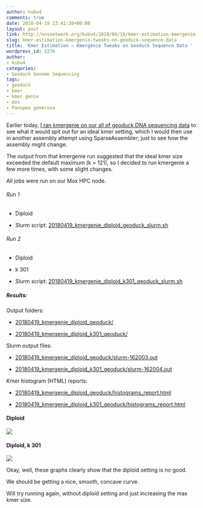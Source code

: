 ```yaml
---
author: kubu4
comments: true
date: 2018-04-19 23:41:39+00:00
layout: post
link: http://onsnetwork.org/kubu4/2018/04/19/kmer-estimation-kmergenie-tweaks-on-geoduck-sequence-data/
slug: kmer-estimation-kmergenie-tweaks-on-geoduck-sequence-data
title: 'Kmer Estimation – Kmergenie Tweaks on Geoduck Sequence Data '
wordpress_id: 3276
author:
- kubu4
categories:
- Geoduck Genome Sequencing
tags:
- geoduck
- kmer
- kmer genie
- mox
- Panopea generosa
---
```


Earlier today, [I ran kmergenie on our all of geoduck DNA sequencing data](http://onsnetwork.org/kubu4/2018/04/19/kmer-estimation-kmergenie-on-geoduck-sequence-data-default-settings/) to see what it would spit out for an ideal kmer setting, which I would then use in another assembly attempt using SparseAssembler; just to see how the assembly might change.

The output from that kmergenie run suggested that the ideal kmer size exceeded the default maximum (k = 121), so I decided to run kmergenie a few more times, with some slight changes.

All jobs were run on our Mox HPC node.



###### Run 1







  * Diploid



  * Slurm script: [20180419_kmergenie_diploid_geoduck_slurm.sh](http://owl.fish.washington.edu/Athaliana/20180419_kmergenie_diploid_geoduck/20180419_kmergenie_diploid_geoduck_slurm.sh)






###### Run 2







  * Diploid


  * k 301



  * Slurm script: [20180419_kmergenie_diploid_k301_geoduck_slurm.sh](http://owl.fish.washington.edu/Athaliana/20180419_kmergenie_diploid_k301_geoduck/20180419_kmergenie_diploid_k301_geoduck_slurm.sh)






##### Results:





Output folders:





  * [20180419_kmergenie_diploid_geoduck/](http://owl.fish.washington.edu/Athaliana/20180419_kmergenie_diploid_geoduck/)



  * [20180419_kmergenie_diploid_k301_geoduck/](http://owl.fish.washington.edu/Athaliana/20180419_kmergenie_diploid_k301_geoduck/)






Slurm output files:





  * [20180419_kmergenie_diploid_geoduck/slurm-162003.out](http://owl.fish.washington.edu/Athaliana/20180419_kmergenie_diploid_geoduck/slurm-162003.out)



  * [20180419_kmergenie_diploid_k301_geoduck/slurm-162004.out](http://owl.fish.washington.edu/Athaliana/20180419_kmergenie_diploid_k301_geoduck/slurm-162004.out)






Kmer histogram (HTML) reports:





  * [20180419_kmergenie_diploid_geoduck/histograms_report.html](http://owl.fish.washington.edu/Athaliana/20180419_kmergenie_diploid_geoduck/histograms_report.html)



  * [20180419_kmergenie_diploid_k301_geoduck/histograms_report.html](http://owl.fish.washington.edu/Athaliana/20180419_kmergenie_diploid_k301_geoduck/histograms_report.html)






#### Diploid





![](http://owl.fish.washington.edu/Athaliana/20180419_kmergenie_diploid_geoduck/20180419_kmergenie_diploid_geoduck.png)

  

  




#### Diploid, k 301



![](http://owl.fish.washington.edu/Athaliana/20180419_kmergenie_diploid_k301_geoduck/20180419_kmergenie_diploid_k301_geoduck.png)

Okay, well, these graphs clearly show that the diploid setting is no good.

We should be getting a nice, smooth, concave curve.

Will try running again, without diploid setting and just increasing the max kmer size.
